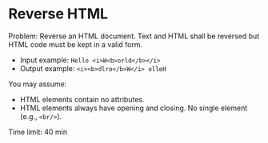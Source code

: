 Reverse HTML
============

Problem: Reverse an HTML document. Text and HTML shall be reversed but HTML
code must be kept in a valid form.

- Input example: `Hello <i>W<b>orld</b></i>`
- Output example: `<i><b>dlro</b>W</i> olleH`

You may assume:

- HTML elements contain no attributes.
- HTML elements always have opening and closing. No single element
  (e.g., `<br/>`).

Time limit: 40 min
